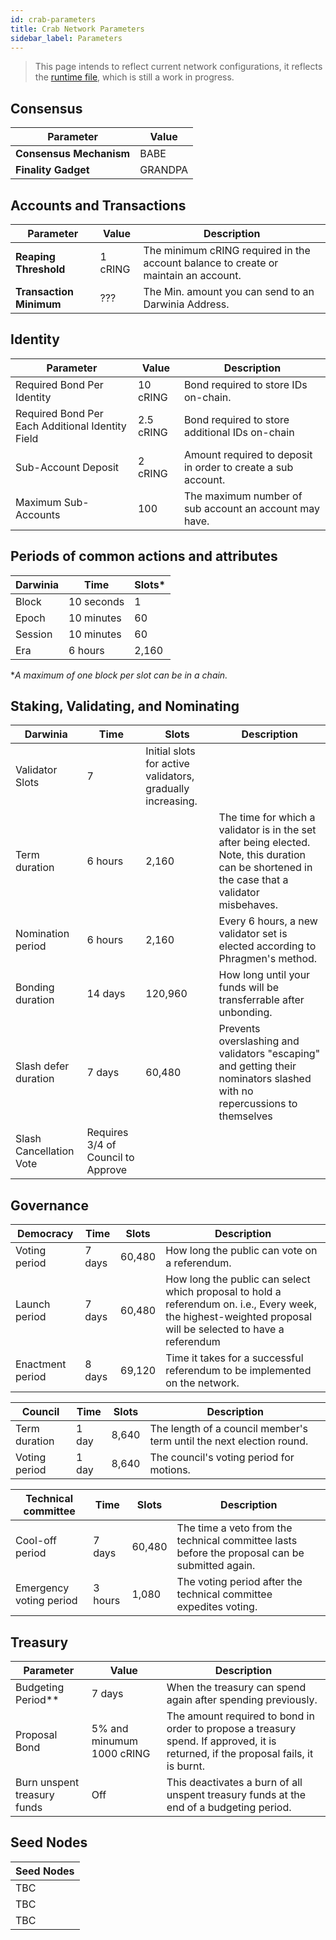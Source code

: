 ```yaml
---
id: crab-parameters
title: Crab Network Parameters
sidebar_label: Parameters
---
```


> This page intends to reflect current network configurations, it reflects the [runtime file](https://github.com/darwinia-network/darwinia-common/blob/master/bin/node-template/runtime/src/lib.rs), which is still a work in progress. 

## Consensus

| Parameter               | Value   |
| ----------------------- | ------- |
| **Consensus Mechanism** | BABE    |
| **Finality Gadget**     | GRANDPA |

## Accounts and Transactions

| Parameter               | Value   | Description                                                                         |
| ----------------------- | ------- | ----------------------------------------------------------------------------------- |
| **Reaping Threshold**   | 1 cRING | The minimum cRING required in the account balance to create or maintain an account. |
| **Transaction Minimum** | ???     | The Min. amount you can send to an Darwinia Address.                                |

## Identity

| Parameter                                        | Value     | Description                                                  |
| ------------------------------------------------ | --------- | ------------------------------------------------------------ |
| Required Bond Per Identity                       | 10 cRING  | Bond required to store IDs on-chain.                         |
| Required Bond Per Each Additional Identity Field | 2.5 cRING | Bond required to store additional IDs on-chain               |
| Sub-Account Deposit                              | 2 cRING   | Amount required to deposit in order to create a sub account. |
| Maximum Sub-Accounts                             | 100       | The maximum number of sub account an account may have.       |

## Periods of common actions and attributes

| Darwinia | Time       | Slots* |
| -------- | ---------- | ------ |
| Block    | 10 seconds | 1      |
| Epoch    | 10 minutes | 60     |
| Session  | 10 minutes | 60     |
| Era      | 6 hours    | 2,160  |

**A maximum of one block per slot can be in a chain.*

## Staking, Validating, and Nominating

| Darwinia                | Time                               | Slots                                                      | Description                                                                                                                                      |
| ----------------------- | ---------------------------------- | ---------------------------------------------------------- | ------------------------------------------------------------------------------------------------------------------------------------------------ |
| Validator Slots         | 7                                  | Initial slots for active validators, gradually increasing. |                                                                                                                                                  |
| Term duration           | 6 hours                            | 2,160                                                      | The time for which a validator is in the set after being elected. Note,  this duration can be shortened in the case that a validator misbehaves. |
| Nomination period       | 6 hours                            | 2,160                                                      | Every 6 hours, a new validator set is elected according to Phragmen's method.                                                                    |
| Bonding duration        | 14 days                            | 120,960                                                    | How long until your funds will be transferrable after unbonding.                                                                                 |
| Slash defer duration    | 7 days                             | 60,480                                                     | Prevents overslashing and validators "escaping" and getting their nominators slashed with no repercussions to themselves                         |
| Slash Cancellation Vote | Requires 3/4 of Council to Approve |                                                            |                                                                                                                                                  |

## Governance 

| Democracy        | Time   | Slots  | Description                                                                                                                                                  |
| ---------------- | ------ | ------ | ------------------------------------------------------------------------------------------------------------------------------------------------------------ |
| Voting period    | 7 days | 60,480 | How long the public can vote on a referendum.                                                                                                                |
| Launch period    | 7 days | 60,480 | How long the public can select which proposal to hold a referendum on. i.e., Every week, the highest-weighted proposal will be selected to have a referendum |
| Enactment period | 8 days | 69,120 | Time it takes for a successful referendum to be implemented on the network.                                                                                  |

| Council       | Time  | Slots | Description                                                          |
| ------------- | ----- | ----- | -------------------------------------------------------------------- |
| Term duration | 1 day | 8,640 | The length of a council member's term until the next election round. |
| Voting period | 1 day | 8,640 | The council's voting period for motions.                             |

| Technical committee     | Time    | Slots  | Description                                                                                    |
| ----------------------- | ------- | ------ | ---------------------------------------------------------------------------------------------- |
| Cool-off period         | 7 days  | 60,480 | The time a veto from the technical committee lasts before the proposal can be submitted again. |
| Emergency voting period | 3 hours | 1,080  | The voting period after the technical committee expedites voting.                              |

## Treasury

| Parameter                   | Value                     | Description                                                                                                                        |
| --------------------------- | ------------------------- | ---------------------------------------------------------------------------------------------------------------------------------- |
| Budgeting Period**          | 7 days                    | When the treasury can spend again after spending previously.                                                                       |
| Proposal Bond               | 5% and minumum 1000 cRING | The amount required to bond in order to propose a treasury spend. If approved, it is returned, if the proposal fails, it is burnt. |
| Burn unspent treasury funds | Off                       | This deactivates a burn of all  unspent treasury funds at the end of a budgeting period.                                           |

## Seed Nodes

| Seed Nodes | 
| ---------- | 
| TBC        | 
| TBC        | 
| TBC        | 